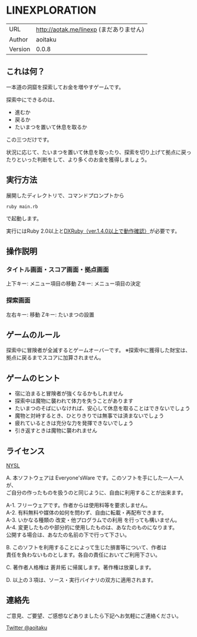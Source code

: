 # LINEXPLORATION

|         |                                         |
|---------|-----------------------------------------|
| URL     | http://aotak.me/linexp (まだありません) |
| Author  | aoitaku                                 |
| Version | 0.0.8                                   |


## これは何？

一本道の洞窟を探索してお金を増やすゲームです。

探索中にできるのは、

- 進むか
- 戻るか
- たいまつを置いて休息を取るか

この三つだけです。

状況に応じて、たいまつを置いて休息を取ったり、探索を切り上げて拠点に戻ったりといった判断をして、より多くのお金を獲得しましょう。

## 実行方法

展開したディレクトリで、コマンドプロンプトから

    ruby main.rb

で起動します。

実行にはRuby 2.0以上と[DXRuby（ver.1.4.0以上で動作確認）](http://dxruby.sourceforge.jp/cgi-bin/hiki.cgi?%A5%D5%A5%A1%A5%A4%A5%EB%C3%D6%A4%AD%BE%EC)が必要です。

## 操作説明

### タイトル画面・スコア画面・拠点画面

上下キー: メニュー項目の移動
Zキー: メニュー項目の決定

### 探索画面

左右キー: 移動
Zキー: たいまつの設置


## ゲームのルール

探索中に冒険者が全滅するとゲームオーバーです。
※探索中に獲得した財宝は、拠点に戻るまでスコアに加算されません。

## ゲームのヒント

- 宿に泊まると冒険者が強くなるかもしれません
- 探索中は魔物に襲われて体力を失うことがあります
- たいまつのそばにいなければ、安心して休息を取ることはできないでしょう
- 魔物と対峙するとき、ひとりきりでは無事では済まないでしょう
- 疲れているときは充分な力を発揮できないでしょう
- 引き返すときは魔物に襲われません

## ライセンス

[NYSL](http://www.kmonos.net/nysl/)

A. 本ソフトウェアは Everyone'sWare です。このソフトを手にした一人一人が、  
   ご自分の作ったものを扱うのと同じように、自由に利用することが出来ます。

  A-1. フリーウェアです。作者からは使用料等を要求しません。  
  A-2. 有料無料や媒体の如何を問わず、自由に転載・再配布できます。  
  A-3. いかなる種類の 改変・他プログラムでの利用 を行っても構いません。  
  A-4. 変更したものや部分的に使用したものは、あなたのものになります。  
       公開する場合は、あなたの名前の下で行って下さい。

B. このソフトを利用することによって生じた損害等について、作者は  
   責任を負わないものとします。各自の責任においてご利用下さい。

C. 著作者人格権は 蒼井拓 に帰属します。著作権は放棄します。

D. 以上の３項は、ソース・実行バイナリの双方に適用されます。

## 連絡先

ご意見、ご要望、ご感想などありましたら下記へお気軽にご連絡ください。

[Twitter @aoitaku](http://twitter.com/aoitaku)


